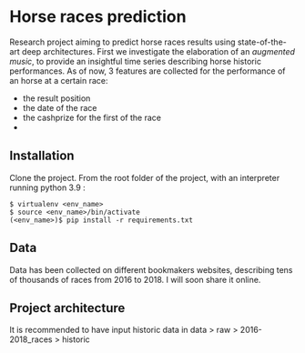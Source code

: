 # Horse races prediction
Research project aiming to predict horse races results using state-of-the-art deep architectures.
First we investigate the elaboration of an *augmented music*, to provide an insightful time series describing horse historic performances. As of now, 3 features are collected for the performance of an horse at a certain race: 
- the result position
- the date of the race
- the cashprize for the first of the race
- 
## Installation
Clone the project.
From the root folder of the project, with an interpreter running python 3.9 :
```
$ virtualenv <env_name>
$ source <env_name>/bin/activate
(<env_name>)$ pip install -r requirements.txt
```
## Data
Data has been collected on different bookmakers websites, describing tens of thousands of races from 2016 to 2018. I will soon share it online.
## Project architecture
It is recommended to have input historic data in data > raw > 2016-2018_races > historic